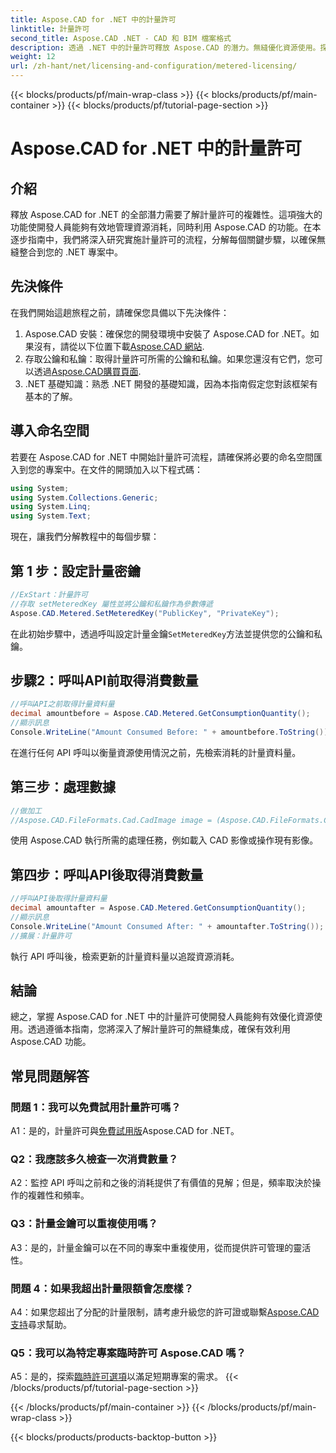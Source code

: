 ```yaml
---
title: Aspose.CAD for .NET 中的計量許可
linktitle: 計量許可
second_title: Aspose.CAD .NET - CAD 和 BIM 檔案格式
description: 透過 .NET 中的計量許可釋放 Aspose.CAD 的潛力。無縫優化資源使用。探索我們的逐步指南。
weight: 12
url: /zh-hant/net/licensing-and-configuration/metered-licensing/
---
```


{{< blocks/products/pf/main-wrap-class >}}
{{< blocks/products/pf/main-container >}}
{{< blocks/products/pf/tutorial-page-section >}}

# Aspose.CAD for .NET 中的計量許可

## 介紹

釋放 Aspose.CAD for .NET 的全部潛力需要了解計量許可的複雜性。這項強大的功能使開發人員能夠有效地管理資源消耗，同時利用 Aspose.CAD 的功能。在本逐步指南中，我們將深入研究實施計量許可的流程，分解每個關鍵步驟，以確保無縫整合到您的 .NET 專案中。

## 先決條件

在我們開始這趟旅程之前，請確保您具備以下先決條件：
1.  Aspose.CAD 安裝：確保您的開發環境中安裝了 Aspose.CAD for .NET。如果沒有，請從以下位置下載[Aspose.CAD 網站](https://releases.aspose.com/cad/net/).
2. 存取公鑰和私鑰：取得計量許可所需的公鑰和私鑰。如果您還沒有它們，您可以透過[Aspose.CAD購買頁面](https://purchase.aspose.com/buy).
3. .NET 基礎知識：熟悉 .NET 開發的基礎知識，因為本指南假定您對該框架有基本的了解。

## 導入命名空間

若要在 Aspose.CAD for .NET 中開始計量許可流程，請確保將必要的命名空間匯入到您的專案中。在文件的開頭加入以下程式碼：
```csharp
using System;
using System.Collections.Generic;
using System.Linq;
using System.Text;
```

現在，讓我們分解教程中的每個步驟：

## 第 1 步：設定計量密鑰

```csharp
//ExStart：計量許可
//存取 setMeteredKey 屬性並將公鑰和私鑰作為參數傳遞
Aspose.CAD.Metered.SetMeteredKey("PublicKey", "PrivateKey");
```

在此初始步驟中，透過呼叫設定計量金鑰`SetMeteredKey`方法並提供您的公鑰和私鑰。

## 步驟2：呼叫API前取得消費數量

```csharp
//呼叫API之前取得計量資料量
decimal amountbefore = Aspose.CAD.Metered.GetConsumptionQuantity();
//顯示訊息
Console.WriteLine("Amount Consumed Before: " + amountbefore.ToString());
```

在進行任何 API 呼叫以衡量資源使用情況之前，先檢索消耗的計量資料量。

## 第三步：處理數據

```csharp
//做加工
//Aspose.CAD.FileFormats.Cad.CadImage image = (Aspose.CAD.FileFormats.Cad.CadImage)Aspose.CAD.Image.load("BlockRefDgn.dwg");
```

使用 Aspose.CAD 執行所需的處理任務，例如載入 CAD 影像或操作現有影像。

## 第四步：呼叫API後取得消費數量

```csharp
//呼叫API後取得計量資料量
decimal amountafter = Aspose.CAD.Metered.GetConsumptionQuantity();
//顯示訊息
Console.WriteLine("Amount Consumed After: " + amountafter.ToString());
//擴展：計量許可
```

執行 API 呼叫後，檢索更新的計量資料量以追蹤資源消耗。

## 結論

總之，掌握 Aspose.CAD for .NET 中的計量許可使開發人員能夠有效優化資源使用。透過遵循本指南，您將深入了解計量許可的無縫集成，確保有效利用 Aspose.CAD 功能。

## 常見問題解答

### 問題 1：我可以免費試用計量許可嗎？

 A1：是的，計量許可與[免費試用版](https://releases.aspose.com/)Aspose.CAD for .NET。

### Q2：我應該多久檢查一次消費數量？

A2：監控 API 呼叫之前和之後的消耗提供了有價值的見解；但是，頻率取決於操作的複雜性和頻率。

### Q3：計量金鑰可以重複使用嗎？

A3：是的，計量金鑰可以在不同的專案中重複使用，從而提供許可管理的靈活性。

### 問題 4：如果我超出計量限額會怎麼樣？

 A4：如果您超出了分配的計量限制，請考慮升級您的許可證或聯繫[Aspose.CAD 支持](https://forum.aspose.com/c/cad/19)尋求幫助。

### Q5：我可以為特定專案臨時許可 Aspose.CAD 嗎？

 A5：是的，探索[臨時許可選項](https://purchase.aspose.com/temporary-license/)以滿足短期專案的需求。
{{< /blocks/products/pf/tutorial-page-section >}}

{{< /blocks/products/pf/main-container >}}
{{< /blocks/products/pf/main-wrap-class >}}

{{< blocks/products/products-backtop-button >}}

